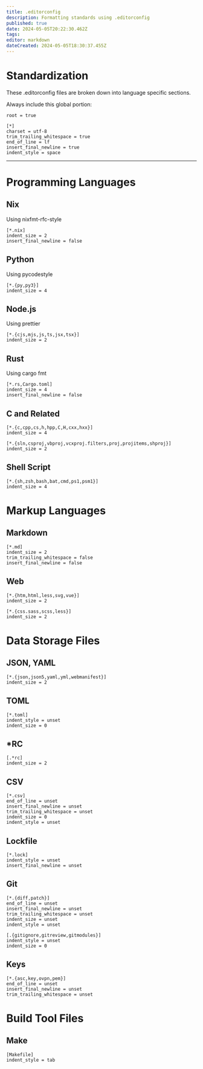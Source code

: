 ```yaml
---
title: .editorconfig
description: Formatting standards using .editorconfig
published: true
date: 2024-05-05T20:22:30.462Z
tags: 
editor: markdown
dateCreated: 2024-05-05T18:30:37.455Z
---
```


# Standardization
These .editorconfig files are broken down into language specific sections.

Always include this global portion:
```editorconfig
root = true

[*]
charset = utf-8
trim_trailing_whitespace = true
end_of_line = lf
insert_final_newline = true
indent_style = space
```
---

# Programming Languages

## Nix
Using nixfmt-rfc-style
```editorconfig
[*.nix]
indent_size = 2
insert_final_newline = false
```

## Python
Using pycodestyle
```editorconfig
[*.{py,py3}]
indent_size = 4
```

## Node.js
Using prettier
```editorconfig
[*.{cjs,mjs,js,ts,jsx,tsx}]
indent_size = 2
```

## Rust
Using cargo fmt
```editorconfig
[*.rs,Cargo.toml]
indent_size = 4
insert_final_newline = false
```

## C and Related
```editorconfig
[*.{c,cpp,cs,h,hpp,C,H,cxx,hxx}]
indent_size = 4

[*.{sln,csproj,vbproj,vcxproj.filters,proj,projitems,shproj}]
indent_size = 2
```

## Shell Script
```editorconfig
[*.{sh,zsh,bash,bat,cmd,ps1,psm1}]
indent_size = 4
```

# Markup Languages

## Markdown
```editorconfig
[*.md]
indent_size = 2
trim_trailing_whitespace = false
insert_final_newline = false
```

## Web
```editorconfig
[*.{htm,html,less,svg,vue}]
indent_size = 2

[*.{css.sass,scss,less}]
indent_size = 2
```

# Data Storage Files

## JSON, YAML
```editorconfig
[*.{json,json5,yaml,yml,webmanifest}]
indent_size = 2
```

## TOML
```editorconfig
[*.toml]
indent_style = unset
indent_size = 0
```

## \*RC
```editorconfig
[.*rc]
indent_size = 2
```

## CSV
```editorconfig
[*.csv]
end_of_line = unset
insert_final_newline = unset
trim_trailing_whitespace = unset
indent_size = 0
indent_style = unset
```

## Lockfile
```editorconfig
[*.lock]
indent_style = unset
insert_final_newline = unset
```

## Git
```editorconfig
[*.{diff,patch}]
end_of_line = unset
insert_final_newline = unset
trim_trailing_whitespace = unset
indent_size = unset
indent_style = unset

[.{gitignore,gitreview,gitmodules}]
indent_style = unset
indent_size = 0
```

## Keys
```editorconfig
[*.{asc,key,ovpn,pem}]
end_of_line = unset
insert_final_newline = unset
trim_trailing_whitespace = unset
```

# Build Tool Files

## Make

```
[Makefile]
indent_style = tab
```